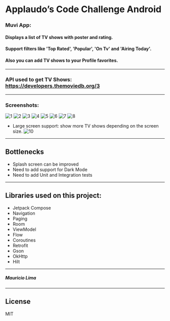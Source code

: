 # Applaudo’s Code Challenge Android

### Muvi App:
#### Displays a list of TV shows with poster and rating.
#### Support filters like 'Top Rated', 'Popular', 'On Tv' and 'Airing Today'.
#### Also you can add TV shows to your Profile favorites.
---
### API used to get TV Shows: https://developers.themoviedb.org/3
---
### Screenshots:

![1](https://user-images.githubusercontent.com/106693466/200457192-55e6bb50-d2f0-4164-bd55-65ff84b69d53.png)
![2](https://user-images.githubusercontent.com/106693466/200457199-188f5001-bf88-4e3c-963f-295cc0ca8412.png)
![3](https://user-images.githubusercontent.com/106693466/200457206-8f3fd1f2-0a95-47dc-9718-5d37ae518fcf.png)
![4](https://user-images.githubusercontent.com/106693466/200457210-e9fd183f-a9b7-497a-ba42-dd4da31f63e5.png)
![5](https://user-images.githubusercontent.com/106693466/200457218-ccb92c68-e82e-4cff-ab35-d14dcdb99a8e.png)
![6](https://user-images.githubusercontent.com/106693466/200457222-c2805325-373e-44fa-b9fa-c68661439fe9.png)
![7](https://user-images.githubusercontent.com/106693466/200457225-d553a5c9-d46b-40f0-a686-a6ca8c98907c.png)
![8](https://user-images.githubusercontent.com/106693466/200457231-41d5ec7e-e9dc-4566-b669-43a8cfc7e8e5.png)

* Large screen support: show more TV shows depending on the screen size.
![10](https://user-images.githubusercontent.com/106693466/200460995-8557cd53-c1c0-4e09-8a1d-e74b21fea1cf.png)
---
## Bottlenecks
* Splash screen can be improved
* Need to add support for Dark Mode
* Need to add Unit and Integration tests
---

## Libraries used on this project:
* Jetpack Compose
* Navigation
* Paging
* Room
* ViewModel
* Flow
* Coroutines
* Retrofit
* Gson
* OkHttp
* Hilt
---
##### Mauricio Lima
---
## License

MIT
